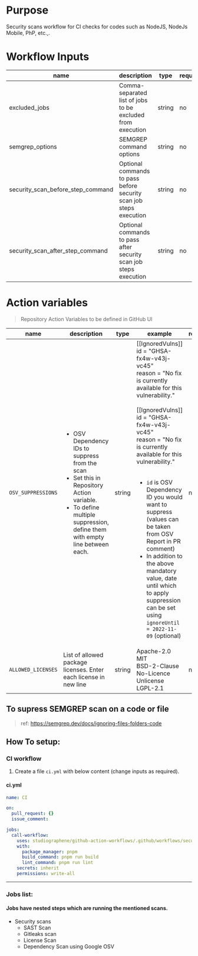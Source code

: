 # Purpose

Security scans workflow for CI checks for codes such as NodeJS, NodeJs Mobile, PhP, etc.,.

# Workflow Inputs
| name                                 | description                                                                                   | type   | required | default            |
|--------------------------------------|-----------------------------------------------------------------------------------------------|--------|----------|--------------------|
| excluded_jobs                        | Comma-separated list of jobs to be excluded from execution                                    | string | no       |                    |
| semgrep_options                      | SEMGREP command options                                                                       | string | no       |                    |
| security_scan_before_step_command    | Optional commands to pass before security scan job steps execution                            | string | no       |                    |
| security_scan_after_step_command     | Optional commands to pass after security scan job steps execution                             | string | no       |                    |


# Action variables

> Repository Action Variables to be defined in GitHub UI

| name | description | type | example | required | default |
| --- | --- | --- | --- | --- | --- |
| `OSV_SUPPRESSIONS` | <ul><li>OSV Dependency IDs to suppress from the scan</li><li>Set this in Repository Action variable.</li><li>To define multiple suppression, define them with empty line between each.</ul> | string |[[IgnoredVulns]]<br>id = "GHSA-fx4w-v43j-vc45"<br>reason = "No fix is currently available for this vulnerability."<br><br>[[IgnoredVulns]]<br>id = "GHSA-fx4w-v43j-vc45"<br>reason = "No fix is currently available for this vulnerability."<br><br><ul><li>`id` is OSV Dependency ID you would want to suppress (values can be taken from OSV Report in PR comment)</li><li>In addition to the above mandatory value, date until which to apply suppression can be set using `ignoreUntil = 2022-11-09` (optional)</li></ul>| no | - |
| `ALLOWED_LICENSES` | List of allowed package licenses. Enter each license in new line | string | Apache-2.0<br>MIT<br>BSD-2-Clause<br>No-Licence<br>Unlicense<br>LGPL-2.1 | no |

## To supress SEMGREP scan on a code or file

>ref: https://semgrep.dev/docs/ignoring-files-folders-code

## How To setup:

### CI workflow

1. Create a file `ci.yml` with below content (change inputs as required).

#### ci.yml

```yaml
name: CI

on:
  pull_request: {}
  issue_comment:

jobs:
  call-workflow:
    uses: studiographene/github-action-workflows/.github/workflows/security-scans.yml@master # if you want alternatively pin to tag version version
    with:
      package_manager: pnpm
      build_command: pnpm run build
      lint_command: pnpm run lint
    secrets: inherit
    permissions: write-all
```

---

### Jobs list:

#### Jobs have nested steps which are running the mentioned scans.

- Security scans
  - SAST Scan
  - Gitleaks scan
  - License Scan
  - Dependency Scan using Google OSV

